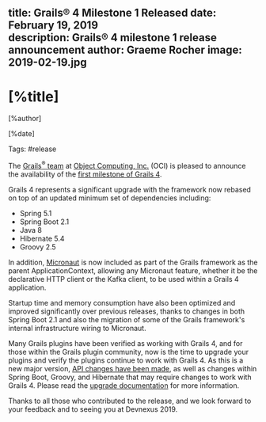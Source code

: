 title: Grails® 4 Milestone 1 Released
date: February 19, 2019  
description: Grails® 4 milestone 1 release announcement
author: Graeme Rocher
image: 2019-02-19.jpg   
---

# [%title]

[%author]

[%date] 

Tags: #release

The [Grails<sup>&reg;</sup> team](https://objectcomputing.com/products/2gm-team "Grails Team") at [Object Computing, Inc.](https://objectcomputing.com/) (OCI) is pleased to announce the availability of the [first milestone of Grails 4](https://github.com/apache/grails-core/releases/tag/v4.0.0.M1).

Grails 4 represents a significant upgrade with the framework now rebased on top of an updated minimum set of dependencies including:

*   Spring 5.1
*   Spring Boot 2.1
*   Java 8
*   Hibernate 5.4
*   Groovy 2.5

In addition, [Micronaut](https://micronaut.io/ "Micronaut") is now included as part of the Grails framework as the parent ApplicationContext, allowing any Micronaut feature, whether it be the declarative HTTP client or the Kafka client, to be used within a Grails 4 application.

Startup time and memory consumption have also been optimized and improved significantly over previous releases, thanks to changes in both Spring Boot 2.1 and also the migration of some of the Grails framework's internal infrastructure wiring to Micronaut.

Many Grails plugins have been verified as working with Grails 4, and for those within the Grails plugin community, now is the time to upgrade your plugins and verify the plugins continue to work with Grails 4. As this is a new major version, [API changes have been made](https://docs.grails.org/4.0.x/guide/upgrading.html), as well as changes within Spring Boot, Groovy, and Hibernate that may require changes to work with Grails 4\. Please read the [upgrade documentation](https://docs.grails.org/4.0.x/guide/upgrading.html) for more information.

Thanks to all those who contributed to the release, and we look forward to your feedback and to seeing you at Devnexus 2019.

